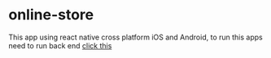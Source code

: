 # online-store
This app using react native cross platform iOS and Android, to run this apps need to run back end 
[click this](https://github.com/topik96/Online-Store-Prototype)
